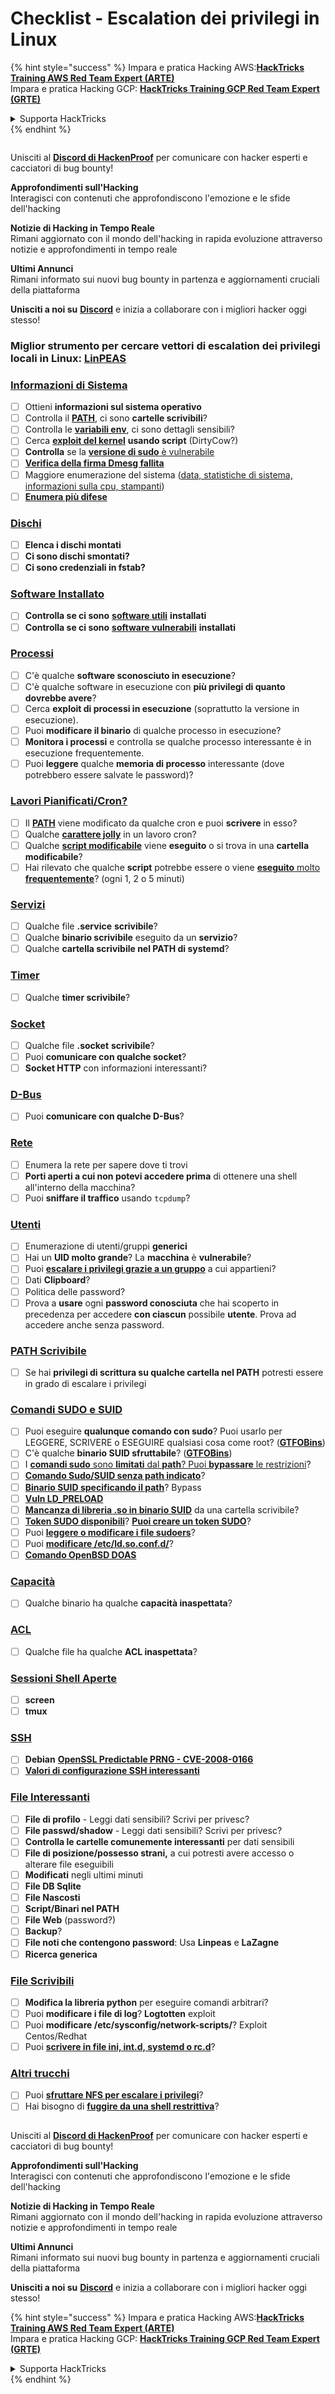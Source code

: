 # Checklist - Escalation dei privilegi in Linux

{% hint style="success" %}
Impara e pratica Hacking AWS:<img src="../.gitbook/assets/arte.png" alt="" data-size="line">[**HackTricks Training AWS Red Team Expert (ARTE)**](https://training.hacktricks.xyz/courses/arte)<img src="../.gitbook/assets/arte.png" alt="" data-size="line">\
Impara e pratica Hacking GCP: <img src="../.gitbook/assets/grte.png" alt="" data-size="line">[**HackTricks Training GCP Red Team Expert (GRTE)**<img src="../.gitbook/assets/grte.png" alt="" data-size="line">](https://training.hacktricks.xyz/courses/grte)

<details>

<summary>Supporta HackTricks</summary>

* Controlla i [**piani di abbonamento**](https://github.com/sponsors/carlospolop)!
* **Unisciti al** 💬 [**gruppo Discord**](https://discord.gg/hRep4RUj7f) o al [**gruppo telegram**](https://t.me/peass) o **seguici** su **Twitter** 🐦 [**@hacktricks\_live**](https://twitter.com/hacktricks_live)**.**
* **Condividi trucchi di hacking inviando PR ai** [**HackTricks**](https://github.com/carlospolop/hacktricks) e [**HackTricks Cloud**](https://github.com/carlospolop/hacktricks-cloud) repos di github.

</details>
{% endhint %}

<figure><img src="../.gitbook/assets/image (3).png" alt=""><figcaption></figcaption></figure>

Unisciti al [**Discord di HackenProof**](https://discord.com/invite/N3FrSbmwdy) per comunicare con hacker esperti e cacciatori di bug bounty!

**Approfondimenti sull'Hacking**\
Interagisci con contenuti che approfondiscono l'emozione e le sfide dell'hacking

**Notizie di Hacking in Tempo Reale**\
Rimani aggiornato con il mondo dell'hacking in rapida evoluzione attraverso notizie e approfondimenti in tempo reale

**Ultimi Annunci**\
Rimani informato sui nuovi bug bounty in partenza e aggiornamenti cruciali della piattaforma

**Unisciti a noi su** [**Discord**](https://discord.com/invite/N3FrSbmwdy) e inizia a collaborare con i migliori hacker oggi stesso!

### **Miglior strumento per cercare vettori di escalation dei privilegi locali in Linux:** [**LinPEAS**](https://github.com/carlospolop/privilege-escalation-awesome-scripts-suite/tree/master/linPEAS)

### [Informazioni di Sistema](privilege-escalation/#system-information)

* [ ] Ottieni **informazioni sul sistema operativo**
* [ ] Controlla il [**PATH**](privilege-escalation/#path), ci sono **cartelle scrivibili**?
* [ ] Controlla le [**variabili env**](privilege-escalation/#env-info), ci sono dettagli sensibili?
* [ ] Cerca [**exploit del kernel**](privilege-escalation/#kernel-exploits) **usando script** (DirtyCow?)
* [ ] **Controlla** se la [**versione di sudo** è vulnerabile](privilege-escalation/#sudo-version)
* [ ] [**Verifica della firma Dmesg fallita**](privilege-escalation/#dmesg-signature-verification-failed)
* [ ] Maggiore enumerazione del sistema ([data, statistiche di sistema, informazioni sulla cpu, stampanti](privilege-escalation/#more-system-enumeration))
* [ ] [**Enumera più difese**](privilege-escalation/#enumerate-possible-defenses)

### [Dischi](privilege-escalation/#drives)

* [ ] **Elenca i dischi montati**
* [ ] **Ci sono dischi smontati?**
* [ ] **Ci sono credenziali in fstab?**

### [**Software Installato**](privilege-escalation/#installed-software)

* [ ] **Controlla se ci sono** [**software utili**](privilege-escalation/#useful-software) **installati**
* [ ] **Controlla se ci sono** [**software vulnerabili**](privilege-escalation/#vulnerable-software-installed) **installati**

### [Processi](privilege-escalation/#processes)

* [ ] C'è qualche **software sconosciuto in esecuzione**?
* [ ] C'è qualche software in esecuzione con **più privilegi di quanto dovrebbe avere**?
* [ ] Cerca **exploit di processi in esecuzione** (soprattutto la versione in esecuzione).
* [ ] Puoi **modificare il binario** di qualche processo in esecuzione?
* [ ] **Monitora i processi** e controlla se qualche processo interessante è in esecuzione frequentemente.
* [ ] Puoi **leggere** qualche **memoria di processo** interessante (dove potrebbero essere salvate le password)?

### [Lavori Pianificati/Cron?](privilege-escalation/#scheduled-jobs)

* [ ] Il [**PATH**](privilege-escalation/#cron-path) viene modificato da qualche cron e puoi **scrivere** in esso?
* [ ] Qualche [**carattere jolly**](privilege-escalation/#cron-using-a-script-with-a-wildcard-wildcard-injection) in un lavoro cron?
* [ ] Qualche [**script modificabile**](privilege-escalation/#cron-script-overwriting-and-symlink) viene **eseguito** o si trova in una **cartella modificabile**?
* [ ] Hai rilevato che qualche **script** potrebbe essere o viene [**eseguito** molto **frequentemente**](privilege-escalation/#frequent-cron-jobs)? (ogni 1, 2 o 5 minuti)

### [Servizi](privilege-escalation/#services)

* [ ] Qualche file **.service** **scrivibile**?
* [ ] Qualche **binario scrivibile** eseguito da un **servizio**?
* [ ] Qualche **cartella scrivibile nel PATH di systemd**?

### [Timer](privilege-escalation/#timers)

* [ ] Qualche **timer scrivibile**?

### [Socket](privilege-escalation/#sockets)

* [ ] Qualche file **.socket** **scrivibile**?
* [ ] Puoi **comunicare con qualche socket**?
* [ ] **Socket HTTP** con informazioni interessanti?

### [D-Bus](privilege-escalation/#d-bus)

* [ ] Puoi **comunicare con qualche D-Bus**?

### [Rete](privilege-escalation/#network)

* [ ] Enumera la rete per sapere dove ti trovi
* [ ] **Porti aperti a cui non potevi accedere prima** di ottenere una shell all'interno della macchina?
* [ ] Puoi **sniffare il traffico** usando `tcpdump`?

### [Utenti](privilege-escalation/#users)

* [ ] Enumerazione di utenti/gruppi **generici**
* [ ] Hai un **UID molto grande**? La **macchina** è **vulnerabile**?
* [ ] Puoi [**escalare i privilegi grazie a un gruppo**](privilege-escalation/interesting-groups-linux-pe/) a cui appartieni?
* [ ] Dati **Clipboard**?
* [ ] Politica delle password?
* [ ] Prova a **usare** ogni **password conosciuta** che hai scoperto in precedenza per accedere **con ciascun** possibile **utente**. Prova ad accedere anche senza password.

### [PATH Scrivibile](privilege-escalation/#writable-path-abuses)

* [ ] Se hai **privilegi di scrittura su qualche cartella nel PATH** potresti essere in grado di escalare i privilegi

### [Comandi SUDO e SUID](privilege-escalation/#sudo-and-suid)

* [ ] Puoi eseguire **qualunque comando con sudo**? Puoi usarlo per LEGGERE, SCRIVERE o ESEGUIRE qualsiasi cosa come root? ([**GTFOBins**](https://gtfobins.github.io))
* [ ] C'è qualche **binario SUID sfruttabile**? ([**GTFOBins**](https://gtfobins.github.io))
* [ ] I [**comandi sudo** sono **limitati** dal **path**? Puoi **bypassare** le restrizioni](privilege-escalation/#sudo-execution-bypassing-paths)?
* [ ] [**Comando Sudo/SUID senza path indicato**](privilege-escalation/#sudo-command-suid-binary-without-command-path)?
* [ ] [**Binario SUID specificando il path**](privilege-escalation/#suid-binary-with-command-path)? Bypass
* [ ] [**Vuln LD\_PRELOAD**](privilege-escalation/#ld_preload)
* [ ] [**Mancanza di libreria .so in binario SUID**](privilege-escalation/#suid-binary-so-injection) da una cartella scrivibile?
* [ ] [**Token SUDO disponibili**](privilege-escalation/#reusing-sudo-tokens)? [**Puoi creare un token SUDO**](privilege-escalation/#var-run-sudo-ts-less-than-username-greater-than)?
* [ ] Puoi [**leggere o modificare i file sudoers**](privilege-escalation/#etc-sudoers-etc-sudoers-d)?
* [ ] Puoi [**modificare /etc/ld.so.conf.d/**](privilege-escalation/#etc-ld-so-conf-d)?
* [ ] [**Comando OpenBSD DOAS**](privilege-escalation/#doas)

### [Capacità](privilege-escalation/#capabilities)

* [ ] Qualche binario ha qualche **capacità inaspettata**?

### [ACL](privilege-escalation/#acls)

* [ ] Qualche file ha qualche **ACL inaspettata**?

### [Sessioni Shell Aperte](privilege-escalation/#open-shell-sessions)

* [ ] **screen**
* [ ] **tmux**

### [SSH](privilege-escalation/#ssh)

* [ ] **Debian** [**OpenSSL Predictable PRNG - CVE-2008-0166**](privilege-escalation/#debian-openssl-predictable-prng-cve-2008-0166)
* [ ] [**Valori di configurazione SSH interessanti**](privilege-escalation/#ssh-interesting-configuration-values)

### [File Interessanti](privilege-escalation/#interesting-files)

* [ ] **File di profilo** - Leggi dati sensibili? Scrivi per privesc?
* [ ] **File passwd/shadow** - Leggi dati sensibili? Scrivi per privesc?
* [ ] **Controlla le cartelle comunemente interessanti** per dati sensibili
* [ ] **File di posizione/possesso strani,** a cui potresti avere accesso o alterare file eseguibili
* [ ] **Modificati** negli ultimi minuti
* [ ] **File DB Sqlite**
* [ ] **File Nascosti**
* [ ] **Script/Binari nel PATH**
* [ ] **File Web** (password?)
* [ ] **Backup**?
* [ ] **File noti che contengono password**: Usa **Linpeas** e **LaZagne**
* [ ] **Ricerca generica**

### [**File Scrivibili**](privilege-escalation/#writable-files)

* [ ] **Modifica la libreria python** per eseguire comandi arbitrari?
* [ ] Puoi **modificare i file di log**? **Logtotten** exploit
* [ ] Puoi **modificare /etc/sysconfig/network-scripts/**? Exploit Centos/Redhat
* [ ] Puoi [**scrivere in file ini, int.d, systemd o rc.d**](privilege-escalation/#init-init-d-systemd-and-rc-d)?

### [**Altri trucchi**](privilege-escalation/#other-tricks)

* [ ] Puoi [**sfruttare NFS per escalare i privilegi**](privilege-escalation/#nfs-privilege-escalation)?
* [ ] Hai bisogno di [**fuggire da una shell restrittiva**](privilege-escalation/#escaping-from-restricted-shells)?

<figure><img src="../.gitbook/assets/image (3).png" alt=""><figcaption></figcaption></figure>

Unisciti al [**Discord di HackenProof**](https://discord.com/invite/N3FrSbmwdy) per comunicare con hacker esperti e cacciatori di bug bounty!

**Approfondimenti sull'Hacking**\
Interagisci con contenuti che approfondiscono l'emozione e le sfide dell'hacking

**Notizie di Hacking in Tempo Reale**\
Rimani aggiornato con il mondo dell'hacking in rapida evoluzione attraverso notizie e approfondimenti in tempo reale

**Ultimi Annunci**\
Rimani informato sui nuovi bug bounty in partenza e aggiornamenti cruciali della piattaforma

**Unisciti a noi su** [**Discord**](https://discord.com/invite/N3FrSbmwdy) e inizia a collaborare con i migliori hacker oggi stesso!

{% hint style="success" %}
Impara e pratica Hacking AWS:<img src="../.gitbook/assets/arte.png" alt="" data-size="line">[**HackTricks Training AWS Red Team Expert (ARTE)**](https://training.hacktricks.xyz/courses/arte)<img src="../.gitbook/assets/arte.png" alt="" data-size="line">\
Impara e pratica Hacking GCP: <img src="../.gitbook/assets/grte.png" alt="" data-size="line">[**HackTricks Training GCP Red Team Expert (GRTE)**<img src="../.gitbook/assets/grte.png" alt="" data-size="line">](https://training.hacktricks.xyz/courses/grte)

<details>

<summary>Supporta HackTricks</summary>

* Controlla i [**piani di abbonamento**](https://github.com/sponsors/carlospolop)!
* **Unisciti al** 💬 [**gruppo Discord**](https://discord.gg/hRep4RUj7f) o al [**gruppo telegram**](https://t.me/peass) o **seguici** su **Twitter** 🐦 [**@hacktricks\_live**](https://twitter.com/hacktricks_live)**.**
* **Condividi trucchi di hacking inviando PR ai** [**HackTricks**](https://github.com/carlospolop/hacktricks) e [**HackTricks Cloud**](https://github.com/carlospolop/hacktricks-cloud) repos di github.

</details>
{% endhint %}
